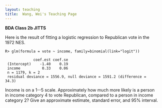 ```yaml
---
layout: teaching
title:  Wang, Wei's Teaching Page
---
```

**BDA Class 2b JITTS**

Here is the result of fitting a logistic regression to Republican vote in the 1972 NES.

    R> glm(formula = vote ~ income, family=binomial(link="logit"))
 
                 coef.est coef.se
     (Intercept)    -1.40    0.19
     income          0.33    0.06
     n = 1179, k = 2
     residual deviance = 1556.9, null deviance = 1591.2 (difference = 34.3)

Income is on a 1--5 scale.  Approximately how much more likely is a person in income category 4 to vote Republican, compared to a person in income category 2?  Give an approximate estimate, standard error, and 95% interval.
